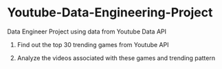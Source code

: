 # Youtube-Data-Engineering-Project
Data Engineer Project using data from Youtube Data API

1. Find out the top 30 trending games from Youtube API

2. Analyze the videos associated with these games and trending pattern
